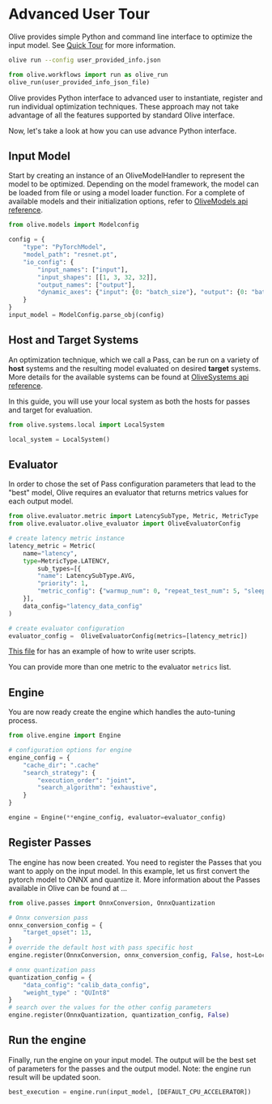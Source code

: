 # Advanced User Tour

Olive provides simple  Python and command line interface to optimize the input model. See [Quick Tour](../overview/quicktour.md) for more information.
```bash
olive run --config user_provided_info.json
```

```python
from olive.workflows import run as olive_run
olive_run(user_provided_info_json_file)
```

Olive provides Python interface to advanced user to instantiate, register and run individual optimization techniques. These
approach may not take advantage of all the features supported by standard Olive interface.

Now, let's take a look at how you can use advance Python interface.

## Input Model
Start by creating an instance of an OliveModelHandler to represent the model to be optimized. Depending on the model framework, the
model can be loaded from file or using a model loader function. For a complete of available models and their initialization options, refer to [OliveModels api reference](models).

```python
from olive.models import Modelconfig

config = {
    "type": "PyTorchModel",
    "model_path": "resnet.pt",
    "io_config": {
        "input_names": ["input"],
        "input_shapes": [[1, 3, 32, 32]],
        "output_names": ["output"],
        "dynamic_axes": {"input": {0: "batch_size"}, "output": {0: "batch_size"}},
    }
}
input_model = ModelConfig.parse_obj(config)
```

## Host and Target Systems
An optimization technique, which we call a Pass, can be run on a variety of **host** systems and the resulting model evaluated
on desired **target** systems. More details for the available systems can be found at [OliveSystems api reference](systems).

In this guide, you will use your local system as both the hosts for passes and target for evaluation.

```python
from olive.systems.local import LocalSystem

local_system = LocalSystem()
```

## Evaluator
In order to chose the set of Pass configuration parameters that lead to the "best" model, Olive requires an evaluator that
returns metrics values for each output model.

```python
from olive.evaluator.metric import LatencySubType, Metric, MetricType
from olive.evaluator.olive_evaluator import OliveEvaluatorConfig

# create latency metric instance
latency_metric = Metric(
    name="latency",
    type=MetricType.LATENCY,
        sub_types=[{
        "name": LatencySubType.AVG,
        "priority": 1,
        "metric_config": {"warmup_num": 0, "repeat_test_num": 5, "sleep_num": 2},
    }],
    data_config="latency_data_config"
)

# create evaluator configuration
evaluator_config =  OliveEvaluatorConfig(metrics=[latency_metric])
```

[This file](https://github.com/microsoft/Olive/blob/main/examples/resnet/user_script.py) for
has an example of how to write user scripts.
<!-- Refer to [User Scripts and Script Dir]() for more details on how Olive handles user scripts. -->

You can provide more than one metric to the evaluator `metrics` list.

## Engine
You are now ready create the engine which handles the auto-tuning process.

```python
from olive.engine import Engine

# configuration options for engine
engine_config = {
    "cache_dir": ".cache"
    "search_strategy": {
        "execution_order": "joint",
        "search_algorithm": "exhaustive",
    }
}

engine = Engine(**engine_config, evaluator=evaluator_config)
```

## Register Passes
The engine has now been created. You need to register the Passes that you want to apply on the input model. In this example,
let us first convert the pytorch model to ONNX and quantize it. More information about the
Passes available in Olive can be found at ...

```python
from olive.passes import OnnxConversion, OnnxQuantization

# Onnx conversion pass
onnx_conversion_config = {
    "target_opset": 13,
}
# override the default host with pass specific host
engine.register(OnnxConversion, onnx_conversion_config, False, host=LocalSystem())

# onnx quantization pass
quantization_config = {
    "data_config": "calib_data_config",
    "weight_type" : "QUInt8"
}
# search over the values for the other config parameters
engine.register(OnnxQuantization, quantization_config, False)
```

## Run the engine
Finally, run the engine on your input model. The output will be the best set of parameters for the passes and the output
model. Note: the engine run result will be updated soon.

```python
best_execution = engine.run(input_model, [DEFAULT_CPU_ACCELERATOR])
```
